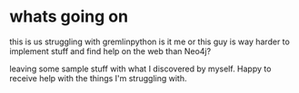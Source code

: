 # whats going on
this is us struggling with gremlinpython 
is it me or this guy is way harder to implement stuff and find help on the web than Neo4j?

leaving some sample stuff with what I discovered by myself. Happy to receive help with the things I'm struggling with.

